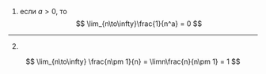 1) если $a > 0$, то
$$ \lim_{n\to\infty}\frac{1}{n^a} = 0 $$

---


2)
$$ \lim_{n\to\infty} \frac{n\pm 1}{n} = \limn\frac{n}{n\pm 1} = 1 $$